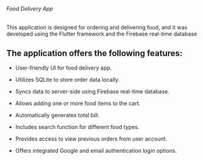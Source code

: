###### Food Delivery App


This application is designed for ordering and delivering food, and it was developed using the Flutter framework and the Firebase real-time database


## The application offers the following features:

- User-friendly UI for food delivery app.

- Utilizes SQLite to store order data locally.

- Syncs data to server-side using Firebase real-time database.

- Allows adding one or more food items to the cart.

- Automatically generates total bill.

- Includes search function for different food types.

- Provides access to view previous orders from user account.

- Offers integrated Google and email authentication login options.

